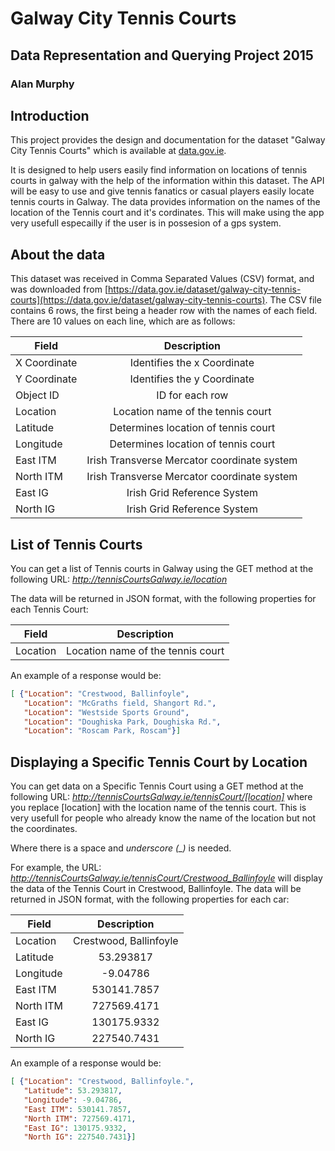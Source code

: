 # Galway City Tennis Courts
## Data Representation and Querying Project 2015
### Alan Murphy

## Introduction
This project provides the design and documentation for the dataset "Galway City Tennis Courts" which is available at [data.gov.ie](http://data.gov.ie).

It is designed to help users easily find information on locations of tennis courts in galway with the help of the information within this dataset. The API will be easy to use and give tennis fanatics or casual players easily locate tennis courts in Galway. The data provides information on the names of the location of the Tennis court and it's cordinates. This will make using the app very usefull especailly if the user is in possesion of a gps system.

## About the data
This dataset was received in Comma Separated Values (CSV) format, and was downloaded from [https://data.gov.ie/dataset/galway-city-tennis-courts](https://data.gov.ie/dataset/galway-city-tennis-courts).
The CSV file contains 6 rows, the first being a header row with the names of each field.
There are 10 values on each line, which are as follows:

| Field         | Description                                                 |
| ------------- |:-----------------------------------------------------------:|
| X Coordinate  | Identifies the x Coordinate                                 |
| Y Coordinate  | Identifies the y Coordinate                                 |
| Object ID     | ID for each row                                             |
| Location      | Location name of the tennis court                           |
| Latitude      | Determines location of tennis court                         |
| Longitude     | Determines location of tennis court                         |
| East ITM      | Irish Transverse Mercator coordinate system                 |
| North ITM     | Irish Transverse Mercator coordinate system                 |
| East IG       | Irish Grid Reference System                                 |
| North IG      | Irish Grid Reference System                                 |

## List of Tennis Courts
You can get a list of Tennis courts in Galway using the GET method at the following URL:
*http://tennisCourtsGalway.ie/location*

The data will be returned in JSON format, with the following properties for each Tennis Court:

| Field         | Description                                                 |
| ------------- |:-----------------------------------------------------------:|
| Location      | Location name of the tennis court                           |
   
An example of a response would be:
```JSON
[ {"Location": "Crestwood, Ballinfoyle", 
   "Location": "McGraths field, Shangort Rd.",
   "Location": "Westside Sports Ground",
   "Location": "Doughiska Park, Doughiska Rd.",
   "Location": "Roscam Park, Roscam"}]
```

## Displaying a Specific Tennis Court by Location
You can get data on a Specific Tennis Court using a GET method at the following URL:
*http://tennisCourtsGalway.ie/tennisCourt/[location]*
where you replace [location] with the location name of the tennis court. This is very usefull for people who already know the name of the location but not the coordinates.

Where there is a space and *underscore (_)* is needed.

For example, the URL:
*http://tennisCourtsGalway.ie/tennisCourt/Crestwood_Ballinfoyle*
will display the data of the Tennis Court in Crestwood, Ballinfoyle.
The data will be returned in JSON format, with the following properties for each car:

| Field         | Description                 |
| ------------- |:---------------------------:|
| Location      | Crestwood, Ballinfoyle      |
| Latitude      | 53.293817                   |
| Longitude     | -9.04786                    |
| East ITM      | 530141.7857                 |
| North ITM     | 727569.4171                 |
| East IG       | 130175.9332                 |
| North IG      | 227540.7431                 |

An example of a response would be:
```JSON
[ {"Location": "Crestwood, Ballinfoyle.",
   "Latitude": 53.293817,
   "Longitude": -9.04786,
   "East ITM": 530141.7857,
   "North ITM": 727569.4171,
   "East IG": 130175.9332,
   "North IG": 227540.7431}]
```